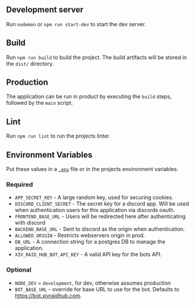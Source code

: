 ## Development server

Run `nodemon` or `npm run start-dev` to start the dev server.

## Build

Run `npm run build` to build the project. The build artifacts will be stored in the `dist/` directory.

## Production

The application can be run in product by executing the `build` steps, followed by the `main` script.

## Lint

Run `npm run lint` to run the projects linter.

## Environment Variables

Put these values in a [`.env`](https://www.npmjs.com/package/dotenv) file or in the projects environment variables.

### Required

* `APP_SECRET_KEY` - A large random key, used for securing cookies.
* `DISCORD_CLIENT_SECRET` - The secret key for a discord app. Will be used when authentication users for this application via discords oauth.
* `FRONTEND_BASE_URL` - Users will be redirected here after authenticating with discord
* `BACKEND_BASE_URL` - Sent to discord as the origin when authentication.
* `ALLOWED_ORIGIN` - Restricts webservers origin in prod.
* `DB_URL` - A connection string for a postgres DB to manage the application.
* `XIV_RAID_HUB_BOT_API_KEY` - A valid API key for the bots API.
### Optional

* `NODE_DEV` = `development`, for dev, otherwise assumes production
* `BOT_BASE_URL` - override for base URL to use for the bot. Defaults to https://bot.xivraidhub.com.
